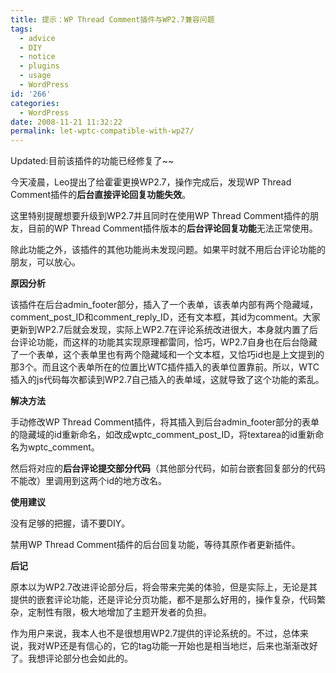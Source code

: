 ```yaml
---
title: 提示：WP Thread Comment插件与WP2.7兼容问题
tags:
  - advice
  - DIY
  - notice
  - plugins
  - usage
  - WordPress
id: '266'
categories:
  - WordPress
date: 2008-11-21 11:32:22
permalink: let-wptc-compatible-with-wp27/
---
```


Updated:目前该插件的功能已经修复了~~

今天凌晨，Leo提出了给霍霍更换WP2.7，操作完成后，发现WP Thread Comment插件的**后台直接评论回复功能失效**。

这里特别提醒想要升级到WP2.7并且同时在使用WP Thread Comment插件的朋友，目前的WP Thread Comment插件版本的**后台评论回复功能**无法正常使用。
<!-- more -->
除此功能之外，该插件的其他功能尚未发现问题。如果平时就不用后台评论功能的朋友，可以放心。

**原因分析**

该插件在后台admin_footer部分，插入了一个表单，该表单内部有两个隐藏域，comment_post_ID和comment_reply_ID，还有文本框，其id为comment。大家更新到WP2.7后就会发现，实际上WP2.7在评论系统改进很大，本身就内置了后台评论功能，而这样的功能其实现原理都雷同，恰巧，WP2.7自身也在后台隐藏了一个表单，这个表单里也有两个隐藏域和一个文本框，又恰巧id也是上文提到的那3个。而且这个表单所在的位置比WTC插件插入的表单位置靠前。所以，WTC插入的js代码每次都读到WP2.7自己插入的表单域，这就导致了这个功能的紊乱。

**解决方法**

手动修改WP Thread Comment插件，将其插入到后台admin_footer部分的表单的隐藏域的id重新命名，如改成wptc_comment_post_ID，将textarea的id重新命名为wptc_comment。

然后将对应的**后台评论提交部分代码**（其他部分代码，如前台嵌套回复部分的代码不能改）里调用到这两个id的地方改名。

**使用建议**

没有足够的把握，请不要DIY。

禁用WP Thread Comment插件的后台回复功能，等待其原作者更新插件。

**后记**

原本以为WP2.7改进评论部分后，将会带来完美的体验，但是实际上，无论是其提供的嵌套评论功能，还是评论分页功能，都不是那么好用的，操作复杂，代码繁杂，定制性有限，极大地增加了主题开发者的负担。

作为用户来说，我本人也不是很想用WP2.7提供的评论系统的。不过，总体来说，我对WP还是有信心的，它的tag功能一开始也是相当地烂，后来也渐渐改好了。我想评论部分也会如此的。